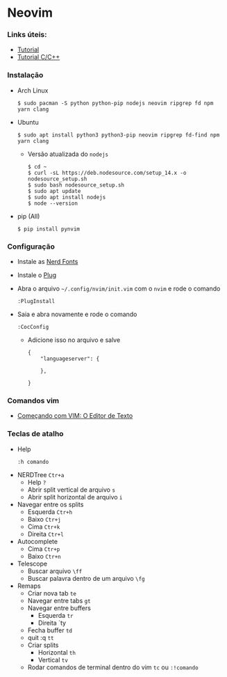 # Neovim

### Links úteis:
  * [Tutorial](https://www.manualdocodigo.com.br/vim-basico/)
  * [Tutorial C/C++](https://www.manualdocodigo.com.br/vim-c-cpp/)

### Instalação
  * Arch Linux
    ````
    $ sudo pacman -S python python-pip nodejs neovim ripgrep fd npm yarn clang
    ````
    
  * Ubuntu
    ````
    $ sudo apt install python3 python3-pip neovim ripgrep fd-find npm yarn clang
    ````
    * Versão atualizada do `nodejs`
      ````
      $ cd ~
      $ curl -sL https://deb.nodesource.com/setup_14.x -o nodesource_setup.sh
      $ sudo bash nodesource_setup.sh
      $ sudo apt update
      $ sudo apt install nodejs
      $ node --version
      ````
    
  * pip (All)
    ````
    $ pip install pynvim
    ````

### Configuração
  * Instale as [Nerd Fonts](https://github.com/ryanoasis/nerd-fonts#option-3-install-script)

  * Instale o [Plug](https://github.com/junegunn/vim-plug#unix-linux)
  
  * Abra o arquivo `~/.config/nvim/init.vim` com o `nvim` e rode o comando
    ````
    :PlugInstall
    ````
  * Saia e abra novamente e rode o comando
    ````
    :CocConfig
    ````
    * Adicione isso no arquivo e salve
      ````
      {
          "languageserver": {

          },
    
      }
      ````
### Comandos vim
  * [Começando com VIM: O Editor de Texto](https://woliveiras.com.br/posts/Comecando-com-o-editor-de-texto-VIM/)

### Teclas de atalho
  * Help
    ````
    :h comando
    ````
  * NERDTree `Ctr+a`
    * Help `?`
    * Abrir split vertical de arquivo `s`
    * Abrir split horizontal de arquivo `i`
  * Navegar entre os splits
    * Esquerda `Ctr+h`
    * Baixo `Ctr+j`
    * Cima `Ctr+k`
    * Direita `Ctr+l` 
  * Autocomplete 
    * Cima `Ctr+p` 
    * Baixo `Ctr+n` 
  * Telescope
    * Buscar arquivo `\ff`
    * Buscar palavra dentro de um arquivo `\fg`
  * Remaps
    * Criar nova tab `te`
    * Navegar entre tabs `gt`
    * Navegar entre buffers
      * Esquerda `tr`
      * Direita `ty
    * Fecha buffer `td`
    * quit :q `tt`
    * Criar splits
      * Horizontal `th`
      * Vertical `tv`
    * Rodar comandos de terminal dentro do vim `tc` ou `:!comando`
